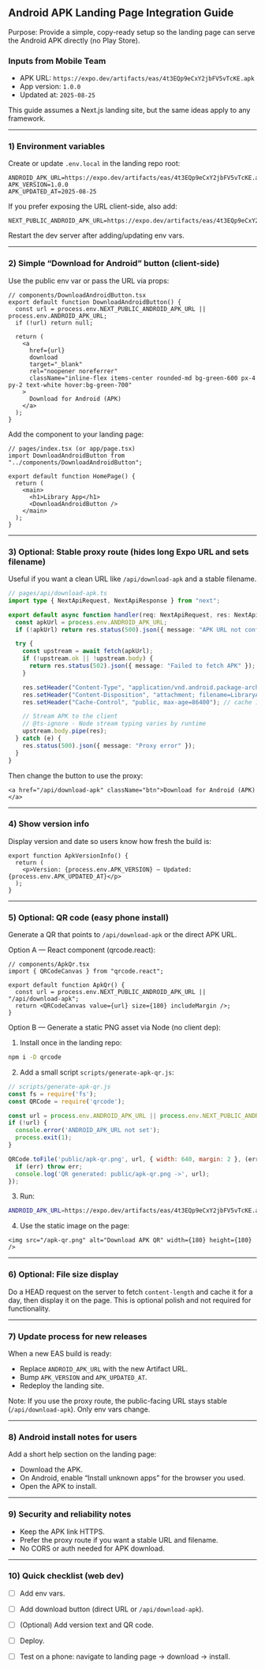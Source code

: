 ## Android APK Landing Page Integration Guide

Purpose: Provide a simple, copy-ready setup so the landing page can serve the Android APK directly (no Play Store).

### Inputs from Mobile Team
- APK URL: `https://expo.dev/artifacts/eas/4t3EQp9eCxY2jbFV5vTcKE.apk`
- App version: `1.0.0`
- Updated at: `2025-08-25`

This guide assumes a Next.js landing site, but the same ideas apply to any framework.

---

### 1) Environment variables
Create or update `.env.local` in the landing repo root:

```env
ANDROID_APK_URL=https://expo.dev/artifacts/eas/4t3EQp9eCxY2jbFV5vTcKE.apk
APK_VERSION=1.0.0
APK_UPDATED_AT=2025-08-25
```

If you prefer exposing the URL client-side, also add:

```env
NEXT_PUBLIC_ANDROID_APK_URL=https://expo.dev/artifacts/eas/4t3EQp9eCxY2jbFV5vTcKE.apk
```

Restart the dev server after adding/updating env vars.

---

### 2) Simple “Download for Android” button (client-side)
Use the public env var or pass the URL via props:

```tsx
// components/DownloadAndroidButton.tsx
export default function DownloadAndroidButton() {
  const url = process.env.NEXT_PUBLIC_ANDROID_APK_URL || process.env.ANDROID_APK_URL;
  if (!url) return null;

  return (
    <a
      href={url}
      download
      target="_blank"
      rel="noopener noreferrer"
      className="inline-flex items-center rounded-md bg-green-600 px-4 py-2 text-white hover:bg-green-700"
    >
      Download for Android (APK)
    </a>
  );
}
```

Add the component to your landing page:

```tsx
// pages/index.tsx (or app/page.tsx)
import DownloadAndroidButton from "../components/DownloadAndroidButton";

export default function HomePage() {
  return (
    <main>
      <h1>Library App</h1>
      <DownloadAndroidButton />
    </main>
  );
}
```

---

### 3) Optional: Stable proxy route (hides long Expo URL and sets filename)
Useful if you want a clean URL like `/api/download-apk` and a stable filename.

```ts
// pages/api/download-apk.ts
import type { NextApiRequest, NextApiResponse } from "next";

export default async function handler(req: NextApiRequest, res: NextApiResponse) {
  const apkUrl = process.env.ANDROID_APK_URL;
  if (!apkUrl) return res.status(500).json({ message: "APK URL not configured" });

  try {
    const upstream = await fetch(apkUrl);
    if (!upstream.ok || !upstream.body) {
      return res.status(502).json({ message: "Failed to fetch APK" });
    }

    res.setHeader("Content-Type", "application/vnd.android.package-archive");
    res.setHeader("Content-Disposition", "attachment; filename=LibraryApplication.apk");
    res.setHeader("Cache-Control", "public, max-age=86400"); // cache 1 day

    // Stream APK to the client
    // @ts-ignore - Node stream typing varies by runtime
    upstream.body.pipe(res);
  } catch (e) {
    res.status(500).json({ message: "Proxy error" });
  }
}
```

Then change the button to use the proxy:

```tsx
<a href="/api/download-apk" className="btn">Download for Android (APK)</a>
```

---

### 4) Show version info
Display version and date so users know how fresh the build is:

```tsx
export function ApkVersionInfo() {
  return (
    <p>Version: {process.env.APK_VERSION} — Updated: {process.env.APK_UPDATED_AT}</p>
  );
}
```

---

### 5) Optional: QR code (easy phone install)
Generate a QR that points to `/api/download-apk` or the direct APK URL.

Option A — React component (qrcode.react):

```tsx
// components/ApkQr.tsx
import { QRCodeCanvas } from "qrcode.react";

export default function ApkQr() {
  const url = process.env.NEXT_PUBLIC_ANDROID_APK_URL || "/api/download-apk";
  return <QRCodeCanvas value={url} size={180} includeMargin />;
}
```

Option B — Generate a static PNG asset via Node (no client dep):

1) Install once in the landing repo:
```bash
npm i -D qrcode
```
2) Add a small script `scripts/generate-apk-qr.js`:
```js
// scripts/generate-apk-qr.js
const fs = require('fs');
const QRCode = require('qrcode');

const url = process.env.ANDROID_APK_URL || process.env.NEXT_PUBLIC_ANDROID_APK_URL;
if (!url) {
  console.error('ANDROID_APK_URL not set');
  process.exit(1);
}

QRCode.toFile('public/apk-qr.png', url, { width: 640, margin: 2 }, (err) => {
  if (err) throw err;
  console.log('QR generated: public/apk-qr.png ->', url);
});
```
3) Run:
```bash
ANDROID_APK_URL=https://expo.dev/artifacts/eas/4t3EQp9eCxY2jbFV5vTcKE.apk node scripts/generate-apk-qr.js
```
4) Use the static image on the page:
```tsx
<img src="/apk-qr.png" alt="Download APK QR" width={180} height={180} />
```

---

### 6) Optional: File size display
Do a HEAD request on the server to fetch `content-length` and cache it for a day, then display it on the page. This is optional polish and not required for functionality.

---

### 7) Update process for new releases
When a new EAS build is ready:
- Replace `ANDROID_APK_URL` with the new Artifact URL.
- Bump `APK_VERSION` and `APK_UPDATED_AT`.
- Redeploy the landing site.

Note: If you use the proxy route, the public-facing URL stays stable (`/api/download-apk`). Only env vars change.

---

### 8) Android install notes for users
Add a short help section on the landing page:
- Download the APK.
- On Android, enable “Install unknown apps” for the browser you used.
- Open the APK to install.

---

### 9) Security and reliability notes
- Keep the APK link HTTPS.
- Prefer the proxy route if you want a stable URL and filename.
- No CORS or auth needed for APK download.

---

### 10) Quick checklist (web dev)
- [ ] Add env vars.
- [ ] Add download button (direct URL or `/api/download-apk`).
- [ ] (Optional) Add version text and QR code.
- [ ] Deploy.
- [ ] Test on a phone: navigate to landing page → download → install.


